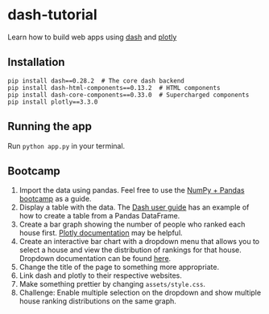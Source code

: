 # dash-tutorial
Learn how to build web apps using [dash](https://plot.ly/products/dash/) and [plotly](https://plot.ly/)
## Installation
```
pip install dash==0.28.2  # The core dash backend
pip install dash-html-components==0.13.2  # HTML components
pip install dash-core-components==0.33.0  # Supercharged components
pip install plotly==3.3.0
```
## Running the app
Run `python app.py` in your terminal.
## Bootcamp

1. Import the data using pandas. Feel free to use the [NumPy + Pandas bootcamp](https://github.com/HarvardOpenData/data-science-tutorial) as a guide.
2. Display a table with the data. The [Dash user guide](https://dash.plot.ly/getting-started) has an example of how to create a table from a Pandas DataFrame.
2. Create a bar graph showing the number of people who ranked each house first. [Plotly documentation](https://plot.ly/python/bar-charts/) may be helpful.
2. Create an interactive bar chart with a dropdown menu that allows you to select a house and view the distribution of rankings for that house. Dropdown documentation can be found [here](https://dash.plot.ly/getting-started).
2. Change the title of the page to something more appropriate.
3. Link dash and plotly to their respective websites.
3. Make something prettier by changing `assets/style.css`.
3. Challenge: Enable multiple selection on the dropdown and show multiple house ranking distributions on the same graph.
